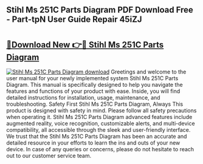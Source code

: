 ## Stihl Ms 251C Parts Diagram PDF Download Free - Part-tpN User Guide Repair 45iZJ

# <h2><a href="http://dft8uv7.blite.top/?on=Stihl+Ms+251C+Parts+Diagram">🔗Download New 👉🔴 Stihl Ms 251C Parts Diagram</a></h2>

[![Stihl Ms 251C Parts Diagram download](https://i.imgur.com/lujVjoI.png)](http://dft8uv7.blite.top/?on=Stihl+Ms+251C+Parts+Diagram)
Greetings and welcome to the user manual for your newly implemented system Stihl Ms 251C Parts Diagram. This manual is specifically designed to help you navigate the features and functions of your product with ease. Inside, you will find detailed instructions for installation, usage, maintenance, and troubleshooting. Safety First Stihl Ms 251C Parts Diagram, Always This product is designed with safety in mind. Please follow all safety precautions when operating it. Stihl Ms 251C Parts Diagram advanced features include augmented reality, voice recognition, customizable alerts, and multi-device compatibility, all accessible through the sleek and user-friendly interface. We trust that the Stihl Ms 251C Parts Diagram has been an accurate and detailed resource in your efforts to learn the ins and outs of your new device. In case of any queries or concerns, please do not hesitate to reach out to our customer service team.
